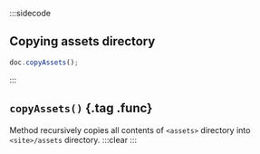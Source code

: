 :::sidecode
## Copying assets directory

```javascript
doc.copyAssets();
```
:::

## `copyAssets()` {.tag .func}

Method recursively copies all contents of `<assets>` directory into `<site>/assets` directory.
:::clear :::